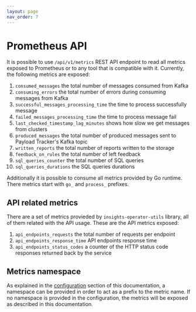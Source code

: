 ```yaml
---
layout: page
nav_order: 7
---
```

# Prometheus API

It is possible to use `/api/v1/metrics` REST API endpoint to read all metrics exposed to Prometheus
or to any tool that is compatible with it.
Currently, the following metrics are exposed:

1. `consumed_messages` the total number of messages consumed from Kafka
1. `consuming_errors` the total number of errors during consuming messages from Kafka
1. `successful_messages_processing_time` the time to process successfully message
1. `failed_messages_processing_time` the time to process message fail
1. `last_checked_timestamp_lag_minutes` shows how slow we get messages from clusters
1. `produced_messages` the total number of produced messages sent to Payload Tracker's Kafka topic
1. `written_reports` the total number of reports written to the storage
1. `feedback_on_rules` the total number of left feedback
1. `sql_queries_counter` the total number of SQL queries
1. `sql_queries_durations` the SQL queries durations

Additionally it is possible to consume all metrics provided by Go runtime. There metrics start with
`go_` and `process_` prefixes.

## API related metrics

There are a set of metrics provieded by `insights-operator-utils` library, all
of them related with the API usage. These are the API metrics exposed:

1. `api_endpoints_requests` the total number of requests per endpoint
1. `api_endpoints_response_time` API endpoints response time
1. `api_endpoints_status_codes` a counter of the HTTP status code responses
   returned back by the service

## Metrics namespace

As explained in the [configuration](./configuration) section of this
documentation, a namespace can be provided in order to act as a prefix to the
metric name. If no namespace is provided in the configuration, the metrics will
be exposed as described in this documentation.
